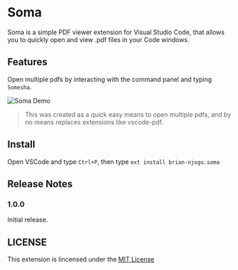 # Soma

Soma is a simple PDF viewer extension for Visual Studio Code, that allows you to quickly open and view .pdf files in your Code windows.

## Features

Open multiple pdfs by interacting with the command panel and typing `Somesha`.

![Soma Demo](./assets/demo.gif)

> This was created as a quick easy means to open multiple pdfs, and by no means replaces extensions like vscode-pdf.

## Install

Open VSCode and type `Ctrl+P`, then type `ext install brian-njogu.soma`

## Release Notes

### 1.0.0

Initial release.

## LICENSE

This extension is lincensed under the [MIT License](LICENSE)